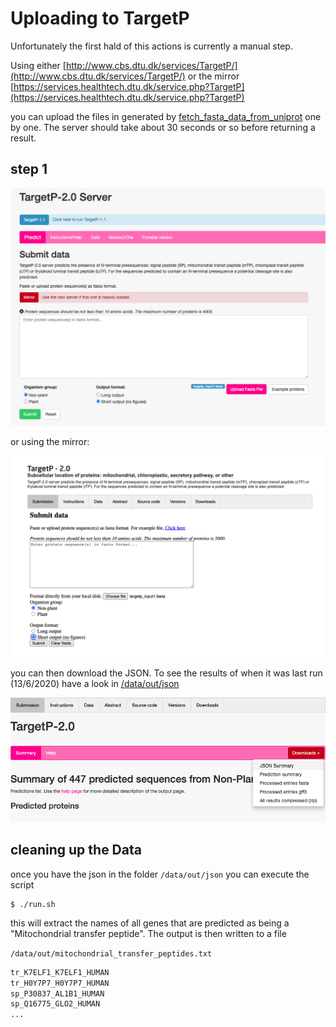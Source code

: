 # Uploading to TargetP

Unfortunately the first hald of this actions is currently a manual step.

Using either [http://www.cbs.dtu.dk/services/TargetP/](http://www.cbs.dtu.dk/services/TargetP/) or the mirror
[https://services.healthtech.dtu.dk/service.php?TargetP](https://services.healthtech.dtu.dk/service.php?TargetP)

you can upload the files in generated by [fetch_fasta_data_from_uniprot](../fetch_fasta_data_from_uniprot/data/out/fasta) one by one. The server should take about 30 seconds or so before returning a result.

## step 1

![Step 1](./howto/step1a.png?raw=true)

or using the mirror:

![Step 1](./howto/step1b.png?raw=true)

you can then download the JSON. To see the results of when it was last run (13/6/2020) have a look in [/data/out/json](./data/out/json)

![Step 2](./howto/step2.png?raw=true)

## cleaning up the Data

once you have the json in the folder `/data/out/json` you can execute the script

```
$ ./run.sh
```

this will extract the names of all genes that are predicted as being a "Mitochondrial transfer peptide". The output is then written to a file

`/data/out/mitochondrial_transfer_peptides.txt`

```txt
tr_K7ELF1_K7ELF1_HUMAN
tr_H0Y7P7_H0Y7P7_HUMAN
sp_P30837_AL1B1_HUMAN
sp_Q16775_GLO2_HUMAN
...
```
